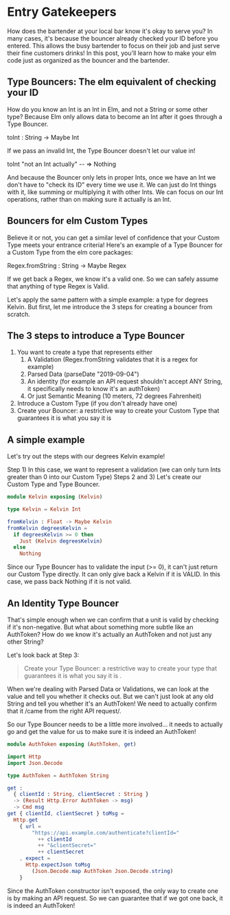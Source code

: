 # Entry Gatekeepers

How does the bartender at your local bar know it's okay to serve you? In many cases, it's because the bouncer already checked your ID before you entered. This allows the busy bartender to focus on their job and just serve their fine customers drinks! In this post, you'll learn how to make your elm code just as organized as the bouncer and the bartender.

## Type Bouncers: The elm equivalent of checking your ID

How do you know an Int is an Int in Elm, and not a String or some other type? Because Elm only allows data to become an Int after it goes through a Type Bouncer.

toInt : String -> Maybe Int

If we pass an invalid Int, the Type Bouncer doesn't let our value in!

toInt "not an Int actually" -- => Nothing

And because the Bouncer only lets in proper Ints, once we have an Int we don't have to "check its ID" every time we use it. We can just do Int things with it, like summing or multiplying it with other Ints. We can focus on our Int operations, rather than on making sure it actually is an Int.

## Bouncers for elm Custom Types

Believe it or not, you can get a similar level of confidence that your Custom Type meets your entrance criteria! Here's an example of a Type Bouncer for a Custom Type from the elm core packages:

Regex.fromString : String -> Maybe Regex

If we get back a Regex, we know it's a valid one. So we can safely assume that anything of type Regex is Valid.

Let's apply the same pattern with a simple example: a type for degrees Kelvin. But first, let me introduce the 3 steps for creating a bouncer from scratch.

## The 3 steps to introduce a Type Bouncer

1. You want to create a type that represents either
   1. A Validation (Regex.fromString validates that it is a regex for example)
   2. Parsed Data (parseDate "2019-09-04")
   3. An identity (for example an API request shouldn't accept ANY String, it specifically needs to know it's an authToken)
   4. Or just Semantic Meaning (10 meters, 72 degrees Fahrenheit)
2. Introduce a Custom Type (if you don't already have one)
3. Create your Bouncer: a restrictive way to create your Custom Type that guarantees it is what you say it is

## A simple example

Let's try out the steps with our degrees Kelvin example!

Step 1) In this case, we want to represent a validation (we can only turn Ints greater than 0 into our Custom Type)
Steps 2 and 3) Let's create our Custom Type and Type Bouncer.

```elm
module Kelvin exposing (Kelvin)

type Kelvin = Kelvin Int

fromKelvin : Float -> Maybe Kelvin
fromKelvin degreesKelvin =
  if degreesKelvin >= 0 then
    Just (Kelvin degreesKelvin)
  else
    Nothing
```

Since our Type Bouncer has to validate the input (>= 0), it can't just return our Custom Type directly. It can only give back a Kelvin if it is VALID. In this case, we pass back Nothing if it is not valid.

## An Identity Type Bouncer

That's simple enough when we can confirm that a unit is valid by checking if it's non-negative. But what about something more subtle like an AuthToken? How do we know it's actually an AuthToken and not just any other String?

Let's look back at Step 3:

> Create your Type Bouncer: a restrictive way to create your type that guarantees it is what you say it is .

When we're dealing with Parsed Data or Validations, we can look at the value and tell you whether it checks out. But we can't just look at any old String and tell you whether it's an AuthToken! We need to actually confirm that it /came from the right API request/.

So our Type Bouncer needs to be a little more involved... it needs to actually go and get the value for us to make sure it is indeed an AuthToken!

```elm
module AuthToken exposing (AuthToken, get)

import Http
import Json.Decode

type AuthToken = AuthToken String

get :
  { clientId : String, clientSecret : String }
  -> (Result Http.Error AuthToken -> msg)
  -> Cmd msg
get { clientId, clientSecret } toMsg =
  Http.get
    { url =
        "https://api.example.com/authenticate?clientId="
          ++ clientId
          ++ "&clientSecret="
          ++ clientSecret
    , expect =
      Http.expectJson toMsg
        (Json.Decode.map AuthToken Json.Decode.string)
    }
```

Since the AuthToken constructor isn't exposed, the only way to create one is by making an API request. So we can guarantee that if we got one back, it is indeed an AuthToken!
